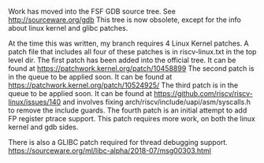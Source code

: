 Work has moved into the FSF GDB source tree.  See
    http://sourceware.org/gdb
This tree is now obsolete, except for the info about linux kernel and glibc
patches.

At the time this was written, my branch requires 4 Linux Kernel patches.  A
patch file that includes all four of these patches is in riscv-linux.txt in
the top level dir. The first patch has been added into the official tree.  It
can be found at
    https://patchwork.kernel.org/patch/10458899
The second patch is in the queue to be applied soon.  It can be found at
    https://patchwork.kernel.org/patch/10524925/
The third patch is in the queue to be applied soon.  It can be found at
    https://github.com/riscv/riscv-linux/issues/140
and involves fixing arch/riscv/include/uapi/asm/syscalls.h to remove the
include guards.  The fourth patch is an initial attempt to add FP register
ptrace support.  This patch requires more work, on both the linux kernel and
gdb sides.

There is also a GLIBC patch required for thread debugging support.
    https://sourceware.org/ml/libc-alpha/2018-07/msg00303.html
